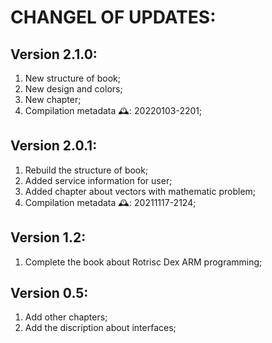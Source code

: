 # CHANGEL OF UPDATES:

## Version 2.1.0:
  1. New structure of book;
  2. New design and colors;
  3. New chapter;
  4. Compilation metadata 🕰: 20220103-2201;

## Version 2.0.1:
  1. Rebuild the structure of book;
  2. Added service information for user;
  3. Added chapter about vectors with mathematic problem;
  4. Compilation metadata 🕰: 20211117-2124;

## Version 1.2:
  1. Complete the book about Rotrisc Dex ARM programming;

## Version 0.5:
  1. Add other chapters;
  2. Add the discription about interfaces;
